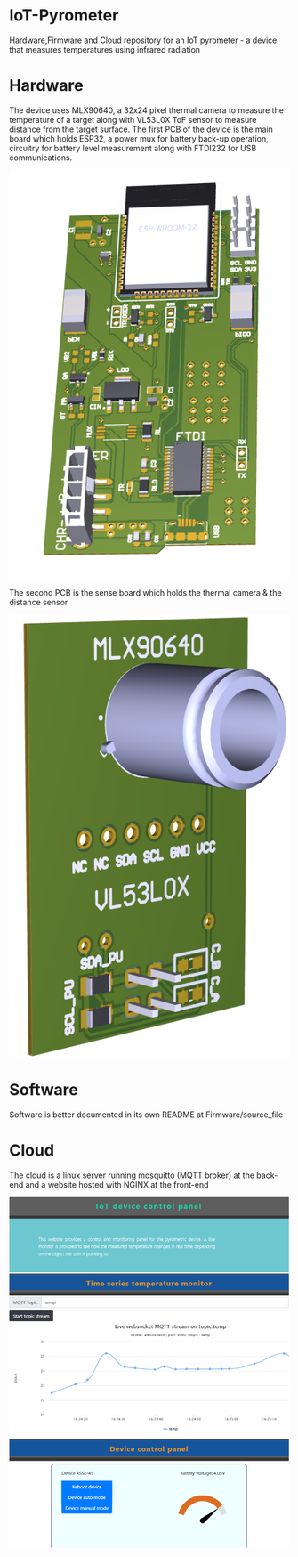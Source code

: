 # IoT-Pyrometer
Hardware,Firmware and Cloud repository for an IoT pyrometer - a device that measures temperatures using infrared radiation

# Hardware 
The device uses MLX90640, a 32x24 pixel thermal camera to measure the temperature of a target along with VL53L0X ToF sensor to measure distance from the target surface.
The first PCB of the device is the main board which holds ESP32, a power mux for battery back-up operation, circuitry for battery level measurement along with FTDI232 for USB communications.

![pyrometer](https://github.com/alex-z-charalampidis/IoT-Pyrometer/blob/master/FINAL_PCB.PNG?raw=true)

The second PCB is the sense board which holds the thermal camera & the distance sensor

![sense_board](https://github.com/alex-z-charalampidis/IoT-Pyrometer/blob/master/MLX_BOARD.PNG)

# Software
Software is better documented in its own README at Firmware/source_file

# Cloud
The cloud is a linux server running mosquitto (MQTT broker) at the back-end and a website hosted with NGINX at the front-end 

![dashboard](https://github.com/alex-z-charalampidis/IoT-Pyrometer/blob/master/Dashboard.PNG?raw=true)

